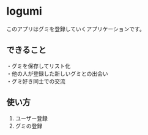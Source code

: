 # logumi
このアプリはグミを登録していくアプリケーションです。

## できること
・グミを保存してリスト化  
・他の人が登録した新しいグミとの出会い  
・グミ好き同士での交流  

## 使い方
1. ユーザー登録
2. グミの登録